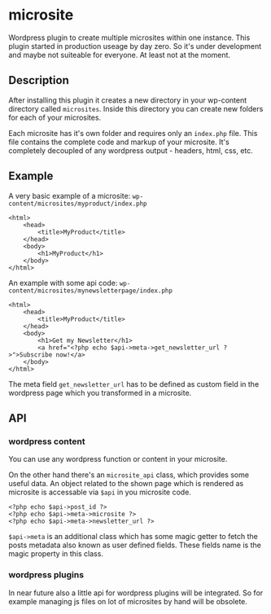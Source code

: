 # microsite
Wordpress plugin to create multiple microsites within one instance. This plugin started in production useage by day zero. So it's under development and maybe not suiteable for everyone. At least not at the moment.

## Description
After installing this plugin it creates a new directory in your wp-content directory called `microsites`. Inside this directory you can create new folders for each of your microsites.

Each microsite has it's own folder and requires only an `index.php` file. This file contains the complete code and markup of your microsite. It's completely decoupled of any wordpress output - headers, html, css, etc.

## Example
A very basic example of a microsite:
`wp-content/microsites/myproduct/index.php`

    <html>
        <head>
            <title>MyProduct</title>
        </head>
        <body>
            <h1>MyProduct</h1>
        </body>
    </html>

An example with some api code:
`wp-content/microsites/mynewsletterpage/index.php`

    <html>
        <head>
            <title>MyProduct</title>
        </head>
        <body>
            <h1>Get my Newsletter</h1>
			<a href="<?php echo $api->meta->get_newsletter_url ?>">Subscribe now!</a>
        </body>
    </html>

The meta field `get_newsletter_url` has to be defined as custom field in the wordpress page which you transformed in a microsite.

## API
### wordpress content
You can use any wordpress function or content in your microsite.

On the other hand there's an `microsite_api` class, which provides some useful data. An object related to the shown page which is rendered as microsite is accessable via `$api` in you microsite code.

    <?php echo $api->post_id ?>
    <?php echo $api->meta->microsite ?>
    <?php echo $api->meta->newsletter_url ?>

`$api->meta` is an additional class which has some magic getter to fetch the posts metadata also known as user defined fields. These fields name is the magic property in this class.

### wordpress plugins
In near future also a little api for wordpress plugins will be integrated. So for example managing js files on lot of microsites by hand will be obsolete.